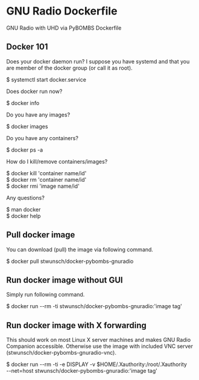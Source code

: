 # GNU Radio Dockerfile
GNU Radio with UHD via PyBOMBS Dockerfile

Docker 101
----------

Does your docker daemon run? I suppose you have systemd and that you are member of the
docker group (or call it as root).

$ systemctl start docker.service

Does docker run now?

$ docker info

Do you have any images?

$ docker images

Do you have any containers?

$ docker ps -a

How do I kill/remove containers/images?

$ docker kill 'container name/id'  
$ docker rm 'container name/id'  
$ docker rmi 'image name/id'

Any questions?

$ man docker  
$ docker help

Pull docker image
----------------

You can download (pull) the image via following command.

$ docker pull stwunsch/docker-pybombs-gnuradio

Run docker image without GUI
----------------------------

Simply run following command.

$ docker run --rm -ti stwunsch/docker-pybombs-gnuradio:'image tag'

Run docker image with X forwarding
----------------------------------

This should work on most Linux X server machines and makes GNU Radio Companion
accessible. Otherwise use the image with included VNC server
(stwunsch/docker-pybombs-gnuradio-vnc).

$ docker run --rm -ti -e DISPLAY -v $HOME/.Xauthority:/root/.Xauthority \
    --net=host stwunsch/docker-pybombs-gnuradio:'image tag'
